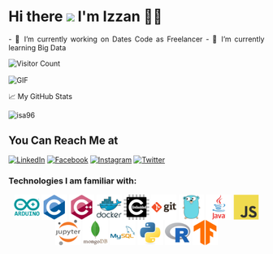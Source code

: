 
# Hi there <img src="https://github.com/TheDudeThatCode/TheDudeThatCode/blob/master/Assets/Hi.gif" width="30px"> I'm Izzan 🧑🏻

<p align="justify">
- 🔭 I’m currently working on Dates Code as Freelancer
- 🌱 I’m currently learning Big Data

</p>

![Visitor Count](https://profile-counter.glitch.me/{isa96}/count.svg)


<img align="center" alt="GIF" src="https://user-images.githubusercontent.com/58686170/118539567-c2ad5f80-b779-11eb-9922-3ca67e88b02c.gif" width="320px"/>

📈 My GitHub Stats
<p align="left"> <img src="https://github-readme-stats.vercel.app/api?username=isa96&show_icons=true&theme=gotham" alt="isa96" />

## You Can Reach Me at 

<p>
  <a href="https://www.linkedin.com/in/izzan-silmi-aziz-294836142" target="_blank"><img alt="LinkedIn" src="https://img.shields.io/badge/linkedin-%230077B5.svg?&style=for-the-badge&logo=linkedin&logoColor=white" /></a>  
  <a href="https://www.facebook.com/izzansilmiaziz" target="_blank"><img alt="Facebook" src="https://img.shields.io/badge/facebook-%231877F2.svg?&style=for-the-badge&logo=facebook&logoColor=white" /></a>  
  <a href="https://www.instagram.com/izzan_silmi_aziz" target="_blank"><img alt="Instagram" src="https://img.shields.io/badge/instagram-%23E4405F.svg?&style=for-the-badge&logo=instagram&logoColor=white" /></a>  
  <a href="https://twitter.com/izzansilmiaziz" target="_blank"><img alt="Twitter" src="https://img.shields.io/badge/twitter-%231DA1F2.svg?&style=for-the-badge&logo=twitter&logoColor=white" /></a>  
  
</p>

<h3 align="left">Technologies I am familiar with:</h3>
<p align="center">
		<img align="center" src="https://raw.githubusercontent.com/devicons/devicon/master/icons/arduino/arduino-original-wordmark.svg" alt="devicon" height="50" width="50" />
        	<img align="center" src="https://raw.githubusercontent.com/devicons/devicon/master/icons/c/c-original.svg" alt="devicon" height="50" width="50" />
		<img align="center" src="https://raw.githubusercontent.com/devicons/devicon/master/icons/cplusplus/cplusplus-original.svg" alt="devicon" height="50" width="50" />
		<img align="center" src="https://raw.githubusercontent.com/devicons/devicon/master/icons/docker/docker-original-wordmark.svg" height="50" width="50" />
		<img align="center" src="https://raw.githubusercontent.com/devicons/devicon/master/icons/embeddedc/embeddedc-original-wordmark.svg" height="50" width="50" />
		<img align="center" src="https://raw.githubusercontent.com/devicons/devicon/master/icons/git/git-original-wordmark.svg" alt="devicon" height="50" width="50" />
		<img align="center" src="https://raw.githubusercontent.com/devicons/devicon/master/icons/go/go-original.svg" alt="devicon" height="50" width="50" />
		<img align="center" src="https://raw.githubusercontent.com/devicons/devicon/master/icons/java/java-original-wordmark.svg" alt="devicon" height="50" width="50" />
		<img align="center" src="https://raw.githubusercontent.com/devicons/devicon/master/icons/javascript/javascript-original.svg" alt="devicon" height="50" width="50" />
		<img align="center" src="https://raw.githubusercontent.com/devicons/devicon/master/icons/jupyter/jupyter-original-wordmark.svg" alt="devicon" height="50" width="50" />
		<img align="center" src="https://raw.githubusercontent.com/devicons/devicon/master/icons/mongodb/mongodb-original-wordmark.svg" alt="devicon" height="50" width="50" />
		<img align="center" src="https://raw.githubusercontent.com/devicons/devicon/master/icons/mysql/mysql-original-wordmark.svg" alt="devicon" height="50" width="50" />
		<img align="center" src="https://raw.githubusercontent.com/devicons/devicon/master/icons/python/python-original.svg" alt="devicon" height="50" width="50" />
		<img align="center" src="https://raw.githubusercontent.com/devicons/devicon/master/icons/r/r-original.svg" alt="devicon" height="50" width="50" />
		<img align="center" src="https://raw.githubusercontent.com/devicons/devicon/master/icons/tensorflow/tensorflow-original.svg" alt="devicon" height="50" width="50" />
		
</p>
